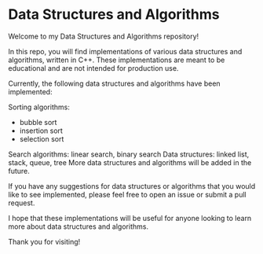 # Data Structures and Algorithms

Welcome to my Data Structures and Algorithms repository!

In this repo, you will find implementations of various data structures and algorithms, written in C++. These implementations are meant to be educational and are not intended for production use.

Currently, the following data structures and algorithms have been implemented:

Sorting algorithms:

- bubble sort
- insertion sort
- selection sort

Search algorithms: linear search, binary search
Data structures: linked list, stack, queue, tree
More data structures and algorithms will be added in the future.

If you have any suggestions for data structures or algorithms that you would like to see implemented, please feel free to open an issue or submit a pull request.

I hope that these implementations will be useful for anyone looking to learn more about data structures and algorithms.

Thank you for visiting!
